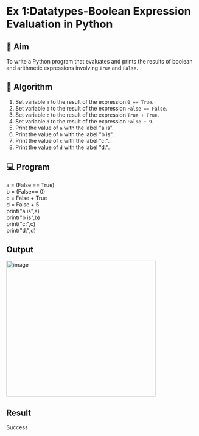 
# Ex 1:Datatypes-Boolean Expression Evaluation in Python

## 🎯 Aim
To write a Python program that evaluates and prints the results of boolean and arithmetic expressions involving `True` and `False`.

## 🧠 Algorithm
1. Set variable `a` to the result of the expression `0 == True`.
2. Set variable `b` to the result of the expression `False == False`.
3. Set variable `c` to the result of the expression `True + True`.
4. Set variable `d` to the result of the expression `False + 9`.
5. Print the value of `a` with the label "a is".
6. Print the value of `b` with the label "b is".
7. Print the value of `c` with the label "c:".
8. Print the value of `d` with the label "d:".

## 💻 Program
a = (False == True)<br />
b = (False== 0)<br />
c = False + True<br />
d = False + 5<br />
print("a is",a) <br />
print("b is",b) <br />
print("c:",c)<br />
print("d:",d)

## Output
<img width="392" height="356" alt="image" src="https://github.com/user-attachments/assets/52593bc4-d432-40b4-a6f1-6ba575a70a15" />



## Result
Success
